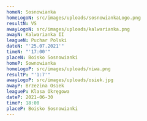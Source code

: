 ```yaml
---
homeN: Sosnowianka
homeLogoN: src/images/uploads/sosnowiankaLogo.png
resultN: VS
awayLogoN: src/images/uploads/kalwarianka.png
awayN: Kalwarianka II
leagueN: Puchar Polski
dateN: "'25.07.2021'"
timeN: "'17:00'"
placeN: Boisko Sosnowianki
homeP: Sownowianka
homeLogoP: src/images/uploads/niwa.png
resultP: "'1:7'"
awayLogoP: src/images/uploads/osiek.jpg
awayP: Brzezina Osiek
leagueP: Klasa Okręgowa
dateP: 2021-06-30
timeP: 18:00
placeP: Boisko Sosnowianki
---
```

